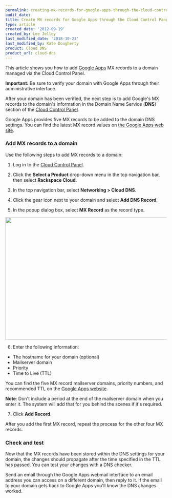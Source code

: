 ```yaml
---
permalink: creating-mx-records-for-google-apps-through-the-cloud-control-panel/
audit_date:
title: Create MX records for Google Apps through the Cloud Control Panel
type: article
created_date: '2012-09-19'
created_by: Lee Jelley
last_modified_date: '2018-10-23'
last_modified_by: Kate Dougherty
product: Cloud DNS
product_url: cloud-dns
---
```


This article shows you how to add [Google Apps](http://www.google.com/enterprise/apps/business/pricing.html) MX records to a domain managed via the Cloud Control Panel.

**Important:** Be sure to verify your domain with Google Apps through their administrative interface.

After your domain has been verified, the next step is to add Google's MX records to the domain's information in the Domain Name Service (**DNS**)
section of the [Cloud Control Panel](https://login.rackspace.com/).

Google Apps provides five MX records to be added to the domain DNS
settings. You can find the latest MX record values on [the Google Apps web site](http://support.google.com/a/bin/answer.py?hl=en&answer=174125).

### Add MX records to a domain

Use the following steps to add MX records to a domain:

1. Log in to the [Cloud Control Panel](https://login.rackspace.com/).

2. Click the **Select a Product** drop-down menu in the top navigation bar,
   then select **Rackspace Cloud**.

3. In the top navigation bar, select **Networking > Cloud DNS**.

4. Click the gear icon next to your domain and select **Add DNS Record**.

5. In the popup dialog box, select **MX Record** as the record type.

  <img src="{% asset_path cloud-dns/creating-mx-records-for-google-apps-through-the-cloud-control-panel/addrecord.png %}" width="570" height="382" />

6. Enter the following information:

  - The hostname for your domain (optional)
  - Mailserver domain
  - Priority
  - Time to Live (TTL)

  You can find the five MX record mailserver domains, priority numbers, and recommended TTL on the [Google Apps website](https://support.google.com/a/answer/174125?hl=en).

  **Note**: Don't include a period at the end of the mailserver domain when you
  enter it. The system will add that for you behind the scenes if it's
  required.

7. Click **Add Record**.

After you add the first MX record, repeat the process for the other four MX records.

### Check and test

Now that the MX records have been stored within the DNS settings for
your domain, the changes should propagate after the time specified in
the TTL has passed. You can test your changes with a DNS checker.

Send an email through the Google Apps webmail interface to an email
address you can access on a different domain, then reply to it. If the
email to your domain gets back to Google Apps you'll know the DNS
changes worked.
